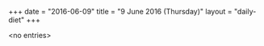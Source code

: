 +++
date = "2016-06-09"
title = "9 June 2016 (Thursday)"
layout = "daily-diet"
+++


\<no entries\>
